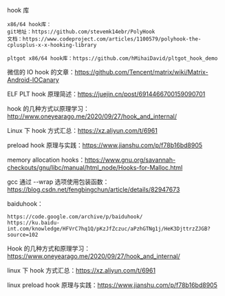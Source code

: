 hook 库

```
x86/64 hook库： 
git地址：https://github.com/stevemk14ebr/PolyHook
文档：https://www.codeproject.com/articles/1100579/polyhook-the-cplusplus-x-x-hooking-library

pltgot x86/64 hook库：https://github.com/hMihaiDavid/pltgot_hook_demo
```

微信的 IO hook 的文章：https://github.com/Tencent/matrix/wiki/Matrix-Android-IOCanary

ELF PLT hook 原理简述：https://juejin.cn/post/6914466700159090701

hook 的几种方式以原理学习：http://www.oneyearago.me/2020/09/27/hook_and_internal/

Linux 下 hook 方式汇总：https://xz.aliyun.com/t/6961

preload hook 原理与实践：https://www.jianshu.com/p/f78b16bd8905

memory allocation hooks：https://www.gnu.org/savannah-checkouts/gnu/libc/manual/html_node/Hooks-for-Malloc.html

gcc 通过 --wrap 选项使用包装函数：https://blog.csdn.net/fengbingchun/article/details/82947673

baiduhook：

```
https://code.google.com/archive/p/baiduhook/
https://ku.baidu-int.com/knowledge/HFVrC7hq1Q/pKzJfZczuc/aPzhGTNg1j/HeK3DjttrzZJGB?source=102
```

Hook 的几种方式和原理学习：https://www.oneyearago.me/2020/09/27/hook_and_internal/

linux 下 hook 方式汇总：https://xz.aliyun.com/t/6961

linux preload hook 原理与实践：https://www.jianshu.com/p/f78b16bd8905

